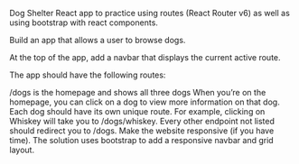 Dog Shelter React app to practice using routes (React Router v6) as well as using bootstrap with react components.

Build an app that allows a user to browse dogs.

At the top of the app, add a navbar that displays the current active route.

The app should have the following routes:

/dogs is the homepage and shows all three dogs
When you’re on the homepage, you can click on a dog to view more information on that dog. Each dog should have its own unique route. For example, clicking on Whiskey will take you to /dogs/whiskey.
Every other endpoint not listed should redirect you to /dogs.
Make the website responsive (if you have time). The solution uses bootstrap to add a responsive navbar and grid layout.
